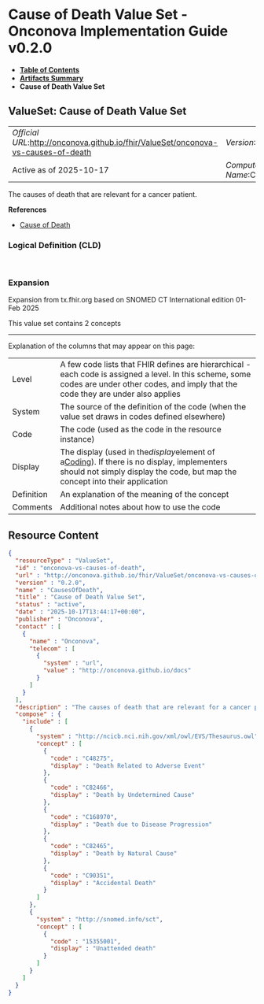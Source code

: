 # Cause of Death Value Set - Onconova Implementation Guide v0.2.0

* [**Table of Contents**](toc.md)
* [**Artifacts Summary**](artifacts.md)
* **Cause of Death Value Set**

## ValueSet: Cause of Death Value Set 

| | |
| :--- | :--- |
| *Official URL*:http://onconova.github.io/fhir/ValueSet/onconova-vs-causes-of-death | *Version*:0.2.0 |
| Active as of 2025-10-17 | *Computable Name*:CausesOfDeath |

 
The causes of death that are relevant for a cancer patient. 

 **References** 

* [Cause of Death](StructureDefinition-onconova-ext-cause-of-death.md)

### Logical Definition (CLD)

 

### Expansion

Expansion from tx.fhir.org based on SNOMED CT International edition 01-Feb 2025

This value set contains 2 concepts

-------

 Explanation of the columns that may appear on this page: 

| | |
| :--- | :--- |
| Level | A few code lists that FHIR defines are hierarchical - each code is assigned a level. In this scheme, some codes are under other codes, and imply that the code they are under also applies |
| System | The source of the definition of the code (when the value set draws in codes defined elsewhere) |
| Code | The code (used as the code in the resource instance) |
| Display | The display (used in the*display*element of a[Coding](http://hl7.org/fhir/R4/datatypes.html#Coding)). If there is no display, implementers should not simply display the code, but map the concept into their application |
| Definition | An explanation of the meaning of the concept |
| Comments | Additional notes about how to use the code |



## Resource Content

```json
{
  "resourceType" : "ValueSet",
  "id" : "onconova-vs-causes-of-death",
  "url" : "http://onconova.github.io/fhir/ValueSet/onconova-vs-causes-of-death",
  "version" : "0.2.0",
  "name" : "CausesOfDeath",
  "title" : "Cause of Death Value Set",
  "status" : "active",
  "date" : "2025-10-17T13:44:17+00:00",
  "publisher" : "Onconova",
  "contact" : [
    {
      "name" : "Onconova",
      "telecom" : [
        {
          "system" : "url",
          "value" : "http://onconova.github.io/docs"
        }
      ]
    }
  ],
  "description" : "The causes of death that are relevant for a cancer patient.",
  "compose" : {
    "include" : [
      {
        "system" : "http://ncicb.nci.nih.gov/xml/owl/EVS/Thesaurus.owl",
        "concept" : [
          {
            "code" : "C48275",
            "display" : "Death Related to Adverse Event"
          },
          {
            "code" : "C82466",
            "display" : "Death by Undetermined Cause"
          },
          {
            "code" : "C168970",
            "display" : "Death due to Disease Progression"
          },
          {
            "code" : "C82465",
            "display" : "Death by Natural Cause"
          },
          {
            "code" : "C90351",
            "display" : "Accidental Death"
          }
        ]
      },
      {
        "system" : "http://snomed.info/sct",
        "concept" : [
          {
            "code" : "15355001",
            "display" : "Unattended death"
          }
        ]
      }
    ]
  }
}

```

